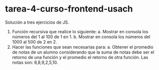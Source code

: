 # tarea-4-curso-frontend-usach
Solución a tres ejercicios de JS.

1. Función recursiva que realice lo siguiente:
  a. Mostrar en consola los números del 1 al 100 de 1 en 1.
  b. Mostrar en consola los números del 1000 al 500 de 2 en 2.
2. Hacer las funciones que sean necesarias para:
  a. Obtener el promedio de notas de un alumno considerando que la
  suma de notas debe ser el retorno de una función y el promedio
  el retorno de otra función. Las notas son: 6,8,9,2,5,10.
